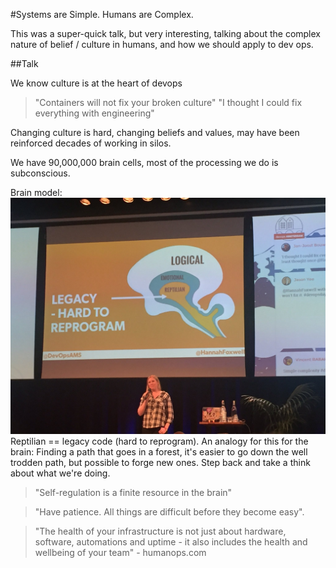 #Systems are Simple. Humans are Complex.

This was a super-quick talk, but very interesting, talking about the complex nature of belief / culture in humans, and how we should apply to dev ops. 

##Talk

We know culture is at the heart of devops

>"Containers will not fix your broken culture"
> "I thought I could fix everything with engineering"

Changing culture is hard, changing beliefs and values, may have been reinforced decades of working in silos. 

We have 90,000,000 brain cells, most of the processing we do is subconscious. 

Brain model:
![alt text](reptilian.jpg "reptilianbrain")
Reptilian == legacy code (hard to reprogram). An analogy for this for the brain:
Finding a path that goes in a forest, it's easier to go down the well trodden path, but possible to forge new ones. Step back and take a think about what we're doing. 

>"Self-regulation is a finite resource in the brain"

>"Have patience. All things are difficult before they become easy".

>"The health of your infrastructure is not just about hardware, software, automations and uptime - it also includes the health and wellbeing of your team" - humanops.com
